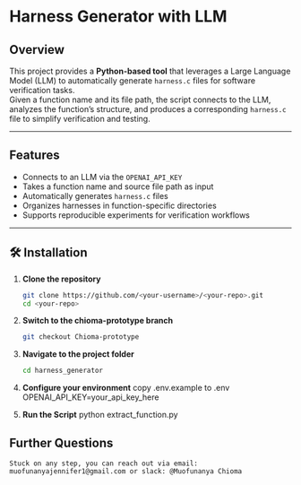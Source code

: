 # Harness Generator with LLM

## Overview
This project provides a **Python-based tool** that leverages a Large Language Model (LLM) to automatically generate `harness.c` files for software verification tasks.  
Given a function name and its file path, the script connects to the LLM, analyzes the function’s structure, and produces a corresponding `harness.c` file to simplify verification and testing.

---

## Features
- Connects to an LLM via the `OPENAI_API_KEY`
- Takes a function name and source file path as input
- Automatically generates `harness.c` files
- Organizes harnesses in function-specific directories
- Supports reproducible experiments for verification workflows

---

## 🛠️ Installation

1. **Clone the repository**
   ```bash
   git clone https://github.com/<your-username>/<your-repo>.git
   cd <your-repo>

2. **Switch to the chioma-prototype branch**
    ```bash
    git checkout Chioma-prototype

3. **Navigate to the project folder**
    ```bash
    cd harness_generator

3. **Configure your environment**
    copy .env.example to .env
    OPENAI_API_KEY=your_api_key_here

4. **Run the Script**
    python extract_function.py

## Further Questions
    Stuck on any step, you can reach out via email: muofunanyajennifer1@gmail.com or slack: @Muofunanya Chioma